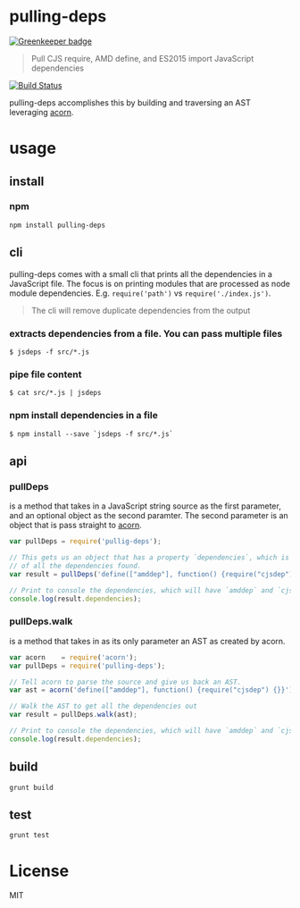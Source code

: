 # pulling-deps

[![Greenkeeper badge](https://badges.greenkeeper.io/MiguelCastillo/pulling-deps.svg)](https://greenkeeper.io/)
> Pull CJS require, AMD define, and ES2015 import JavaScript dependencies

[![Build Status](https://travis-ci.org/MiguelCastillo/pulling-deps.svg)](https://travis-ci.org/MiguelCastillo/pulling-deps)

pulling-deps accomplishes this by building and traversing an AST leveraging [acorn](http://marijnhaverbeke.nl/acorn/).

# usage

## install

### npm
```
npm install pulling-deps
```

## cli

pulling-deps comes with a small cli that prints all the dependencies in a JavaScript file. The focus is on printing modules that are processed as node module dependencies.  E.g. `require('path')` vs `require('./index.js')`.

> The cli will remove duplicate dependencies from the output


### extracts dependencies from a file. You can pass multiple files

```
$ jsdeps -f src/*.js
```

### pipe file content

```
$ cat src/*.js | jsdeps
```

### npm install dependencies in a file

```
$ npm install --save `jsdeps -f src/*.js`
```


## api

### pullDeps
is a method that takes in a JavaScript string source as the first parameter, and an optional object as the second paramter.  The second parameter is an object that is pass straight to [acorn](http://marijnhaverbeke.nl/acorn/).

```javascript
var pullDeps = require('pullig-deps');

// This gets us an object that has a property `dependencies`, which is an array
// of all the dependencies found.
var result = pullDeps('define(["amddep"], function() {require("cjsdep") {}}');

// Print to console the dependencies, which will have `amddep` and `cjsdep`
console.log(result.dependencies);
```

### pullDeps.walk
is a method that takes in as its only parameter an AST as created by acorn.

```javascript
var acorn    = require('acorn');
var pullDeps = require('pulling-deps');

// Tell acorn to parse the source and give us back an AST.
var ast = acorn('define(["amddep"], function() {require("cjsdep") {}}');

// Walk the AST to get all the dependencies out
var result = pullDeps.walk(ast);

// Print to console the dependencies, which will have `amddep` and `cjsdep`
console.log(result.dependencies);
```


## build
```
grunt build
```

## test
```
grunt test
```

# License
MIT
